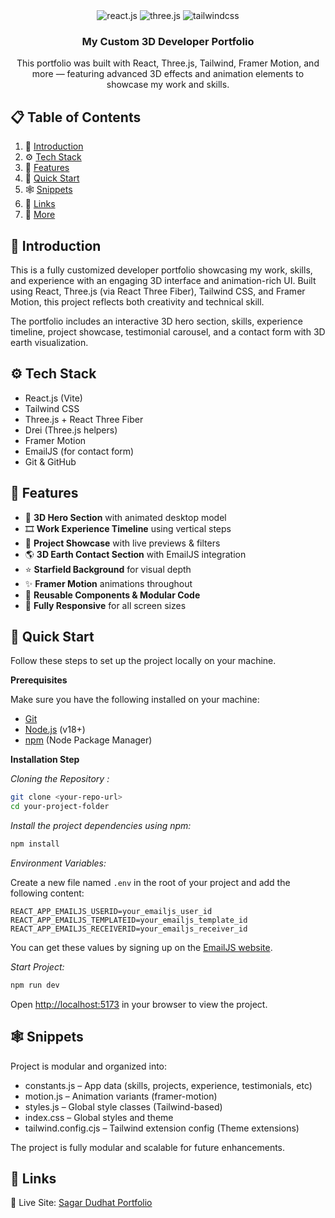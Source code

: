 <div align="center">
  <div>
    <img src="https://img.shields.io/badge/-React_JS-black?style=for-the-badge&logoColor=white&logo=react&color=61DAFB" alt="react.js" />
    <img src="https://img.shields.io/badge/-Three_JS-black?style=for-the-badge&logoColor=white&logo=threedotjs&color=000000" alt="three.js" />
    <img src="https://img.shields.io/badge/-Tailwind_CSS-black?style=for-the-badge&logoColor=white&logo=tailwindcss&color=06B6D4" alt="tailwindcss" />
  </div>

  <h3 align="center">My Custom 3D Developer Portfolio</h3>

  <div align="center">
    This portfolio was built with React, Three.js, Tailwind, Framer Motion, and more — featuring advanced 3D effects and animation elements to showcase my work and skills.
  </div>
</div>

## 📋 <a name="table">Table of Contents</a>

1. 🤖 [Introduction](#introduction)
2. ⚙️ [Tech Stack](#tech-stack)
3. 🔋 [Features](#features)
4. 🤸 [Quick Start](#quick-start)
5. 🕸️ [Snippets](#snippets)
6. 🔗 [Links](#links)
7. 🚀 [More](#more)

## <a name="introduction">🤖 Introduction</a>

This is a fully customized developer portfolio showcasing my work, skills, and experience with an engaging 3D interface and animation-rich UI. Built using React, Three.js (via React Three Fiber), Tailwind CSS, and Framer Motion, this project reflects both creativity and technical skill.

The portfolio includes an interactive 3D hero section, skills, experience timeline, project showcase, testimonial carousel, and a contact form with 3D earth visualization.

## <a name="tech-stack">⚙️ Tech Stack</a>

- React.js (Vite)
- Tailwind CSS
- Three.js + React Three Fiber
- Drei (Three.js helpers)
- Framer Motion
- EmailJS (for contact form)
- Git & GitHub

## <a name="features">🔋 Features</a>

- 🚀 **3D Hero Section** with animated desktop model
- 🎞️ **Work Experience Timeline** using vertical steps
- 💼 **Project Showcase** with live previews & filters
- 🌎 **3D Earth Contact Section** with EmailJS integration
- ⭐ **Starfield Background** for visual depth
- ✨ **Framer Motion** animations throughout
- 🧩 **Reusable Components & Modular Code**
- 📱 **Fully Responsive** for all screen sizes

## <a name="quick-start">🤸 Quick Start</a>

Follow these steps to set up the project locally on your machine.

**Prerequisites**

Make sure you have the following installed on your machine:

- [Git](https://git-scm.com/)
- [Node.js](https://nodejs.org/en) (v18+)
- [npm](https://www.npmjs.com/) (Node Package Manager)

**Installation Step**

*Cloning the Repository :*

```bash
git clone <your-repo-url>
cd your-project-folder
```

*Install the project dependencies using npm:*

```bash
npm install
```

*Environment Variables:*

Create a new file named `.env` in the root of your project and add the following content:

```env
REACT_APP_EMAILJS_USERID=your_emailjs_user_id
REACT_APP_EMAILJS_TEMPLATEID=your_emailjs_template_id
REACT_APP_EMAILJS_RECEIVERID=your_emailjs_receiver_id
```

You can get these values by signing up on the [EmailJS website](https://www.emailjs.com/).

*Start Project:*

```bash
npm run dev
```

Open [http://localhost:5173](http://localhost:5173) in your browser to view the project.

## <a name="snippets">🕸️ Snippets</a>

Project is modular and organized into:

- constants.js – App data (skills, projects, experience, testimonials, etc)
- motion.js – Animation variants (framer-motion)
- styles.js – Global style classes (Tailwind-based)
- index.css – Global styles and theme
- tailwind.config.cjs – Tailwind extension config (Theme extensions)

The project is fully modular and scalable for future enhancements.

## <a name="links">🔗 Links</a>

🔗 Live Site: [Sagar Dudhat Portfolio](https://sagar-dudhat.vercel.app/)